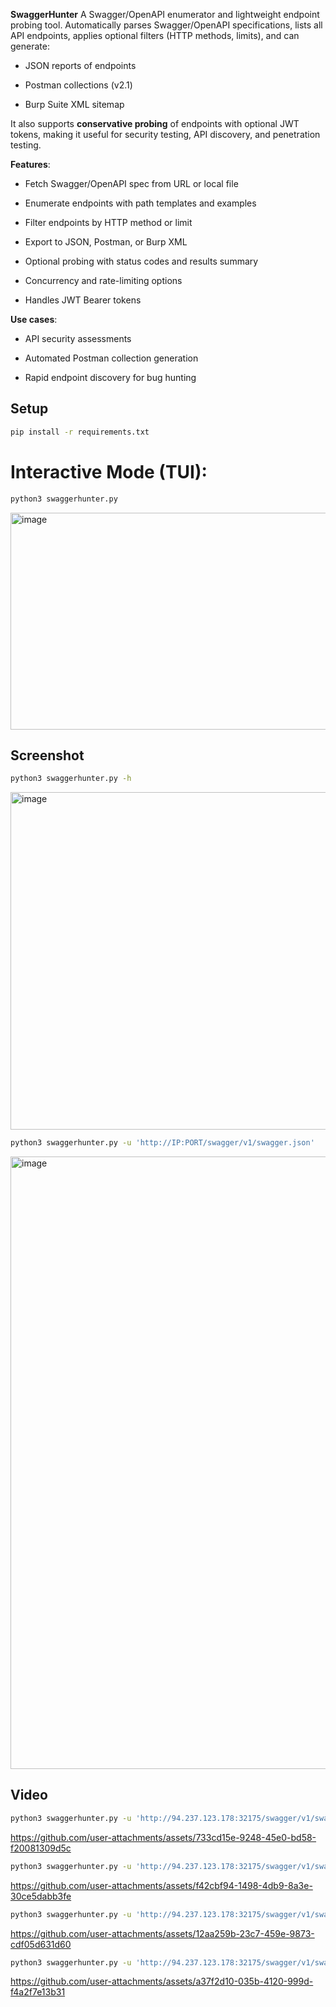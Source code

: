 **SwaggerHunter** A Swagger/OpenAPI enumerator and lightweight endpoint probing tool. Automatically parses Swagger/OpenAPI specifications, lists all API endpoints, applies optional filters (HTTP methods, limits), and can generate:

-   JSON reports of endpoints

-   Postman collections (v2.1)

-   Burp Suite XML sitemap

It also supports **conservative probing** of endpoints with optional JWT tokens, making it useful for security testing, API discovery, and penetration testing.

**Features**:

-   Fetch Swagger/OpenAPI spec from URL or local file

-   Enumerate endpoints with path templates and examples

-   Filter endpoints by HTTP method or limit

-   Export to JSON, Postman, or Burp XML

-   Optional probing with status codes and results summary

-   Concurrency and rate-limiting options

-   Handles JWT Bearer tokens

**Use cases**:

-   API security assessments

-   Automated Postman collection generation

-   Rapid endpoint discovery for bug hunting

## Setup

```bash
pip install -r requirements.txt
```

# Interactive Mode (TUI):

```bash
python3 swaggerhunter.py
```

<img width="1315" height="347" alt="image" src="https://github.com/user-attachments/assets/cb1c4b1e-69d0-43ad-8def-777bf201d57a" />

## Screenshot

```bash
python3 swaggerhunter.py -h
```

<img width="1909" height="540" alt="image" src="https://github.com/user-attachments/assets/cf14ca64-87ab-489b-80ea-86b6e370915f" />

```bash
python3 swaggerhunter.py -u 'http://IP:PORT/swagger/v1/swagger.json'
```

<img width="1908" height="980" alt="image" src="https://github.com/user-attachments/assets/363fb27d-6d0b-4318-8940-3df5a1502c06" />

## Video

```bash
python3 swaggerhunter.py -u 'http://94.237.123.178:32175/swagger/v1/swagger.json' --probe
```

https://github.com/user-attachments/assets/733cd15e-9248-45e0-bd58-f20081309d5c

```bash
python3 swaggerhunter.py -u 'http://94.237.123.178:32175/swagger/v1/swagger.json' --probe --limit 5 --method GET
```

https://github.com/user-attachments/assets/f42cbf94-1498-4db9-8a3e-30ce5dabb3fe

```bash
python3 swaggerhunter.py -u 'http://94.237.123.178:32175/swagger/v1/swagger.json' --probe --method GET --token 'xxxxxxxxxxxxxxxxxxxxxx'
```

https://github.com/user-attachments/assets/12aa259b-23c7-459e-9873-cdf05d631d60

```bash
python3 swaggerhunter.py -u 'http://94.237.123.178:32175/swagger/v1/swagger.json' --probe --method GET --token 'xxxxxxxxxxxxxxxxxxxxx' --limit 5 --postman /mnt/d/autoswagger/swaggerapi.json
```

https://github.com/user-attachments/assets/a37f2d10-035b-4120-999d-f4a2f7e13b31







